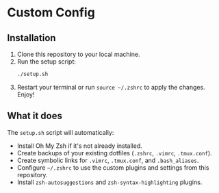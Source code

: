 # Custom Config

## Installation

1.  Clone this repository to your local machine.
2.  Run the setup script:
    ```bash
    ./setup.sh
    ```
3.  Restart your terminal or run `source ~/.zshrc` to apply the changes. Enjoy!

## What it does

The `setup.sh` script will automatically:
- Install Oh My Zsh if it's not already installed.
- Create backups of your existing dotfiles (`.zshrc`, `.vimrc`, `.tmux.conf`).
- Create symbolic links for `.vimrc`, `.tmux.conf`, and `.bash_aliases`.
- Configure `~/.zshrc` to use the custom plugins and settings from this repository.
- Install `zsh-autosuggestions` and `zsh-syntax-highlighting` plugins.
